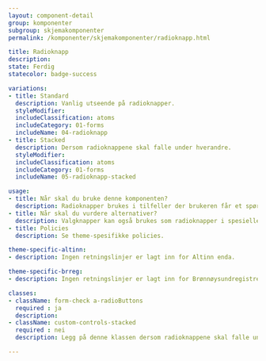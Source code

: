 ```yaml
---
layout: component-detail
group: komponenter
subgroup: skjemakomponenter
permalink: /komponenter/skjemakomponenter/radioknapp.html

title: Radioknapp
description:
state: Ferdig
statecolor: badge-success

variations:
- title: Standard
  description: Vanlig utseende på radioknapper.
  styleModifier:
  includeClassification: atoms
  includeCategory: 01-forms
  includeName: 04-radioknapp
- title: Stacked
  description: Dersom radioknappene skal falle under hverandre.
  styleModifier:
  includeClassification: atoms
  includeCategory: 01-forms
  includeName: 05-radioknapp-stacked

usage:
- title: Når skal du bruke denne komponenten?
  description: Radioknapper brukes i tilfeller der brukeren får et spørsmål og kan svare med kun ett alternativ.
- title: Når skal du vurdere alternativer?
  description: Valgknapper kan også brukes som radioknapper i spesielle tilfeller.
- title: Policies
  description: Se theme-spesifikke policies.

theme-specific-altinn:
- description: Ingen retningslinjer er lagt inn for Altinn enda.

theme-specific-brreg:
- description: Ingen retningslinjer er lagt inn for Brønnøysundregistrene enda.

classes:
- className: form-check a-radioButtons
  required : ja
  description:
- className: custom-controls-stacked
  required : nei
  description: Legg på denne klassen dersom radioknappene skal falle under hverandre.

---
```

